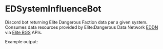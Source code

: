 # EDSystemInfluenceBot
Discord bot returning Elite Dangerous Faction data per a given system. Consumes data resources provided by Elite:Dangerous Data Network [EDDN](https://github.com/EDSM-NET/EDDN/wiki) via [Elite BGS](https://elitebgs.kodeblox.com/) APIs.

Example output:
<TBD>
